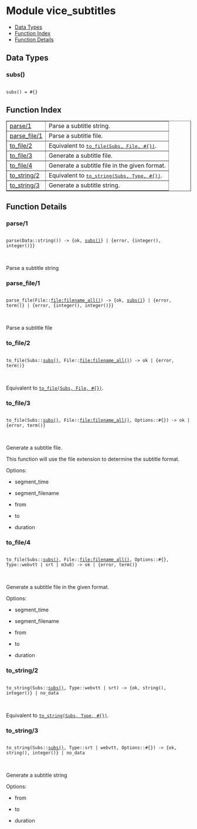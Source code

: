 

# Module vice_subtitles #
* [Data Types](#types)
* [Function Index](#index)
* [Function Details](#functions)

<a name="types"></a>

## Data Types ##




### <a name="type-subs">subs()</a> ###


<pre><code>
subs() = #{}
</code></pre>

<a name="index"></a>

## Function Index ##


<table width="100%" border="1" cellspacing="0" cellpadding="2" summary="function index"><tr><td valign="top"><a href="#parse-1">parse/1</a></td><td>
Parse a subtitle string.</td></tr><tr><td valign="top"><a href="#parse_file-1">parse_file/1</a></td><td>
Parse a subtitle file.</td></tr><tr><td valign="top"><a href="#to_file-2">to_file/2</a></td><td>Equivalent to <a href="#to_file-3"><tt>to_file(Subs, File, #{})</tt></a>.</td></tr><tr><td valign="top"><a href="#to_file-3">to_file/3</a></td><td> 
Generate a subtitle file.</td></tr><tr><td valign="top"><a href="#to_file-4">to_file/4</a></td><td> 
Generate a subtitle file in the given format.</td></tr><tr><td valign="top"><a href="#to_string-2">to_string/2</a></td><td>Equivalent to <a href="#to_string-3"><tt>to_string(Subs, Type, #{})</tt></a>.</td></tr><tr><td valign="top"><a href="#to_string-3">to_string/3</a></td><td> 
Generate a subtitle string.</td></tr></table>


<a name="functions"></a>

## Function Details ##

<a name="parse-1"></a>

### parse/1 ###

<pre><code>
parse(Data::string()) -&gt; {ok, <a href="#type-subs">subs()</a>} | {error, {integer(), integer()}}
</code></pre>
<br />

Parse a subtitle string

<a name="parse_file-1"></a>

### parse_file/1 ###

<pre><code>
parse_file(File::<a href="file.md#type-filename_all">file:filename_all()</a>) -&gt; {ok, <a href="#type-subs">subs()</a>} | {error, term()} | {error, {integer(), integer()}}
</code></pre>
<br />

Parse a subtitle file

<a name="to_file-2"></a>

### to_file/2 ###

<pre><code>
to_file(Subs::<a href="#type-subs">subs()</a>, File::<a href="file.md#type-filename_all">file:filename_all()</a>) -&gt; ok | {error, term()}
</code></pre>
<br />

Equivalent to [`to_file(Subs, File, #{})`](#to_file-3).

<a name="to_file-3"></a>

### to_file/3 ###

<pre><code>
to_file(Subs::<a href="#type-subs">subs()</a>, File::<a href="file.md#type-filename_all">file:filename_all()</a>, Options::#{}) -&gt; ok | {error, term()}
</code></pre>
<br />


Generate a subtitle file.

This function will use the file extension to determine the subtitle format.

Options:

* segment_time

* segment_filename

* from

* to

* duration


<a name="to_file-4"></a>

### to_file/4 ###

<pre><code>
to_file(Subs::<a href="#type-subs">subs()</a>, File::<a href="file.md#type-filename_all">file:filename_all()</a>, Options::#{}, Type::webvtt | srt | m3u8) -&gt; ok | {error, term()}
</code></pre>
<br />


Generate a subtitle file in the given format.

Options:

* segment_time

* segment_filename

* from

* to

* duration


<a name="to_string-2"></a>

### to_string/2 ###

<pre><code>
to_string(Subs::<a href="#type-subs">subs()</a>, Type::webvtt | srt) -&gt; {ok, string(), integer()} | no_data
</code></pre>
<br />

Equivalent to [`to_string(Subs, Type, #{})`](#to_string-3).

<a name="to_string-3"></a>

### to_string/3 ###

<pre><code>
to_string(Subs::<a href="#type-subs">subs()</a>, Type::srt | webvtt, Options::#{}) -&gt; {ok, string(), integer()} | no_data
</code></pre>
<br />


Generate a subtitle string

Options:

* from

* to

* duration


